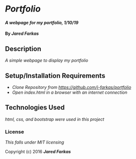 # _Portfolio_

#### _A webpage for my portfolio, 1/10/19_

#### By _**Jared Farkas**_

## Description

_A simple webpage to display my portfolio_

## Setup/Installation Requirements

* _Clone Repository from https://github.com/j-farkas/portfolio_
* _Open index.html in a browser with an internet connection_



## Technologies Used

_html, css, and bootstrap were used in this project_

### License

*This falls under MIT licensing*


Copyright (c) 2016 **_Jared Farkas_**
